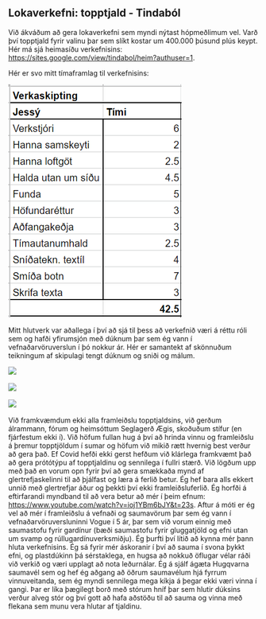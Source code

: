 
## Lokaverkefni: topptjald - Tindaból 

Við ákváðum að gera lokaverkefni sem myndi nýtast hópmeðlimum vel. Varð því topptjald fyrir valinu þar sem slíkt kostar um 400.000 þúsund plús keypt. 
Hér má sjá heimasíðu verkefnisins: https://sites.google.com/view/tindabol/heim?authuser=1.

Hér er svo mitt tímaframlag til verkefnisins:

![](../myndir/verkask.png)

Mitt hlutverk var aðallega í því að sjá til þess að verkefnið væri á réttu róli sem og hafði yfirumsjón með dúknum þar sem ég vann í vefnaðarvöruverslun í þó nokkur ár. Hér er samantekt af skönnuðum teikningum af skipulagi tengt dúknum og sniði og málum.

![](../myndir/Dúkur1.png)

![](../myndir/Dúkur2.png)

![](../myndir/Dúkur3.png)

Við framkvæmdum ekki alla framleiðslu topptjaldsins, við gerðum álrammann, fórum og heimsóttum Seglagerð Ægis, skoðuðum stífur (en fjárfestum ekki í). Við höfum fullan hug á því að hrinda vinnu og framleiðslu á þremur topptjöldum í sumar og höfum við mikið rætt hvernig best verður að gera það. Ef Covid hefði ekki gerst hefðum við klárlega framkvæmt það að gera prótótýpu af topptjaldinu og sennilega í fullri stærð. Við lögðum upp með það en vorum opn fyrir því að gera smækkaða mynd af glertrefjaskelinni til að þjálfast og læra á ferlið betur. Ég hef bara alls ekkert unnið með glertrefjar áður og þekkti því ekki framleiðsluferlið. Ég horfði á eftirfarandi myndband til að vera betur að mér í þeim efnum: https://www.youtube.com/watch?v=ioj1YBm6bJY&t=23s. Aftur á móti er ég vel að mér í framleiðslu á vefnaði og saumavörum þar sem ég vann í vefnaðarvöruversluninni Vogue í 5 ár, þar sem við vorum einnig með saumastofu fyrir gardínur (bæði saumastofu fyrir gluggatjöld og efni utan um svamp og rúllugardínuverksmiðju). Ég þurfti því lítið að kynna mér þann hluta verkefnisins. Ég sá fyrir mér áskoranir í því að sauma í svona þykkt efni, og plastdúkinn þá sérstaklega, en hugsa að nokkuð öflugar vélar ráði við verkið og væri upplagt að nota leðurnálar. Ég á sjálf ágæta Hugqvarna saumavél sem og hef ég aðgang að öðrum saumavélum hjá fyrrum vinnuveitanda, sem ég myndi sennilega mega kíkja á þegar ekki væri vinna í gangi. Þar er líka þægilegt borð með stórum hníf þar sem hlutir dúksins verður alveg stór og því gott að hafa aðstöðu til að sauma og vinna með flekana sem munu vera hlutar af tjaldinu. 